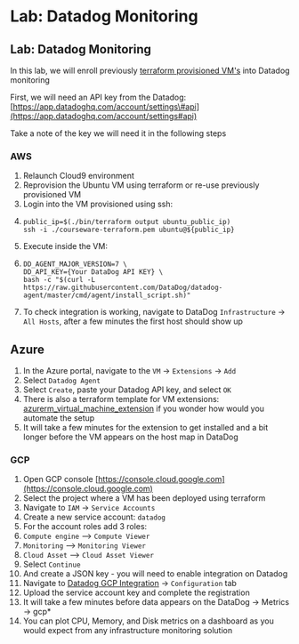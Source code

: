 # Lab: Datadog Monitoring

## Lab: Datadog Monitoring

In this lab, we will enroll previously [terraform provisioned VM's](https://github.com/vkhazin/multicloud-courseware/tree/bc247795fd96e19a2f69555a662a579a53c318da/iac/lab-terraform.md) into Datadog monitoring

First, we will need an API key from the Datadog: [https://app.datadoghq.com/account/settings\#api](https://app.datadoghq.com/account/settings#api)

Take a note of the key we will need it in the following steps

### AWS

1. Relaunch Cloud9 environment
2. Reprovision the Ubuntu VM using terraform or re-use previously provisioned VM
3. Login into the VM provisioned using ssh:
4. ```text
   public_ip=$(./bin/terraform output ubuntu_public_ip)
   ssh -i ./courseware-terraform.pem ubuntu@${public_ip}
   ```
5. Execute inside the VM:
6. ```text
   DD_AGENT_MAJOR_VERSION=7 \
   DD_API_KEY={Your DataDog API KEY} \
   bash -c "$(curl -L https://raw.githubusercontent.com/DataDog/datadog-agent/master/cmd/agent/install_script.sh)"
   ```
7. To check integration is working, navigate to DataDog `Infrastructure` -&gt; `All Hosts`, after a few minutes the first host should show up

## Azure

1. In the Azure portal, navigate to the `VM` -&gt; `Extensions` -&gt; `Add`
2. Select `Datadog Agent`
3. Select `Create`, paste your Datadog API key, and select `OK`
4. There is also a terraform template for VM extensions: [azurerm\_virtual\_machine\_extension](https://www.terraform.io/docs/providers/azurerm/r/virtual_machine_extension.html) if you wonder how would you automate the setup
5. It will take a few minutes for the extension to get installed and a bit longer before the VM appears on the host map in DataDog

### GCP

1. Open GCP console [https://console.cloud.google.com](https://console.cloud.google.com)
2. Select the project where a VM has been deployed using terraform
3. Navigate to `IAM` -&gt; `Service Accounts`
4. Create a new service account: `datadog`
5. For the account roles add 3 roles:
6. `Compute engine` —&gt; `Compute Viewer`
7. `Monitoring` —&gt; `Monitoring Viewer`
8. `Cloud Asset` —&gt; `Cloud Asset Viewer`
9. Select `Continue`
10. And create a JSON key - you will need to enable integration on Datadog
11. Navigate to [Datadog GCP Integration](https://app.datadoghq.com/account/settings#integrations/google_cloud_platform) -&gt; `Configuration` tab
12. Upload the service account key and complete the registration
13. It will take a few minutes before data appears on the DataDog -&gt; Metrics -&gt; gcp\*
14. You can plot CPU, Memory, and Disk metrics on a dashboard as you would expect from any infrastructure monitoring solution

